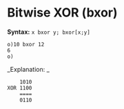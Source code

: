 # Bitwise XOR (bxor)

**Syntax:** ``x bxor y; bxor[x;y]``

```o
o)10 bxor 12
6
o)
```

_Explanation:
_
```o
    1010 
XOR 1100
    ====
    0110
```
